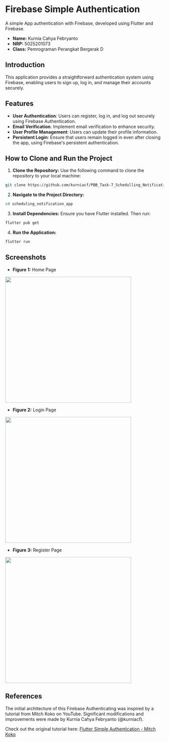 # Firebase Simple Authentication

A simple App authentication with Firebase, developed using Flutter and  Firebase.

- **Name:** Kurnia Cahya Febryanto
- **NRP:** 5025201073
- **Class:** Pemrograman Perangkat Bergerak D

## Introduction
This application provides a straightforward authentication system using Firebase, enabling users to sign up, log in, and manage their accounts securely.

## Features
- **User Authentication**: Users can register, log in, and log out securely using Firebase Authentication.
- **Email Verification**: Implement email verification to enhance security.
- **User Profile Management**: Users can update their profile information.
- **Persistent Login**: Ensure that users remain logged in even after closing the app, using Firebase's persistent authentication.

## How to Clone and Run the Project

1. **Clone the Repository:** Use the following command to clone the repository to your local machine:
```bash
git clone https://github.com/kurniacf/PBB_Task-7_Schedulling_Notification_App.git
```

2. **Navigate to the Project Directory:** 
```bash
cd scheduling_notification_app
```

3. **Install Dependencies:** Ensure you have Flutter installed. Then run:
```bash
flutter pub get
```

4. **Run the Application:**
```bash
flutter run
```

## Screenshots

- **Figure 1:** Home Page</br>
<img src="https://github.com/kurniacf/PBB_Task-7_Schedulling_Notification_App/assets/70510279/5bbd7cc3-84e8-4525-9215-e1b15334181d" width="400"/>

- **Figure 2:** Login Page</br>
<img src="https://github.com/kurniacf/PBB_Task-7_Schedulling_Notification_App/assets/70510279/9f6aaa81-8f24-4906-b692-727e05853495" width="400"/>

- **Figure 3:** Register Page</br>
<img src="https://github.com/kurniacf/PBB_Task-7_Schedulling_Notification_App/assets/70510279/a9b6b336-0c48-42f5-b685-0a4bcc9d6086" width="400"/>


## References
The initial architecture of this Firebase Authenticating was inspired by a tutorial from Mitch Koko on YouTube. Significant modifications and improvements were made by Kurnia Cahya Febryanto (@kurniacf).

Check out the original tutorial here:
[ Flutter Simple Authentication - Mitch Koko](https://youtu.be/Dh-cTQJgM-Q?si=D7AAmL5cW8yvlY7m)